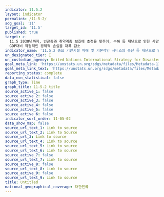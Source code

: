 ```yaml
---
indicator: 11.5.2
layout: indicator
permalink: /11-5-2/
sdg_goal: '11'
target_id: '11.5'
published: true
target: >-
  11.5 2030년까지, 빈곤층과 취약계층 보호에 초점을 맞추어, 수해 등 재난으로 인한 사망자 및 피해자수를 대폭 줄이고 세계 총
  GDP대비 직접적인 경제적 손실을 대폭 감소
indicator_name: '11.5.2 중요 기반시설 피해 및 기본적인 서비스의 중단 등 재난으로 인한 GDP 대비 직접적인 경제적 손실 '
un_designated_tier: I
un_custodian_agency: United Nations International Strategy for Disaster Reduction (UNISDR)
goal_meta_link: 'https://unstats.un.org/sdgs/metadata/files/Metadata-11-05-02.pdf'
goal_meta_link_text: 'https://unstats.un.org/sdgs/metadata/files/Metadata-11-05-02.pdf'
reporting_status: complete
data_non_statistical: false
graph_type: line
graph_title: 11-5-2 title
source_active_1: false
source_active_2: false
source_active_3: false
source_active_4: false
source_active_5: false
source_active_6: false
indicator_sort_order: 11-05-02
data_show_map: false
source_url_text_1: Link to source
source_url_text_2: Link to Source
source_url_3: Link to source
source_url_text_4: Link to source
source_url_text_5: Link to source
source_url_text_6: Link to source
source_active_7: false
source_url_text_7: Link to source
source_active_8: false
source_url_text_8: Link to source
source_active_9: false
source_url_text_9: Link to source
title: Untitled
national_geographical_coverage: 대한민국
---
```

